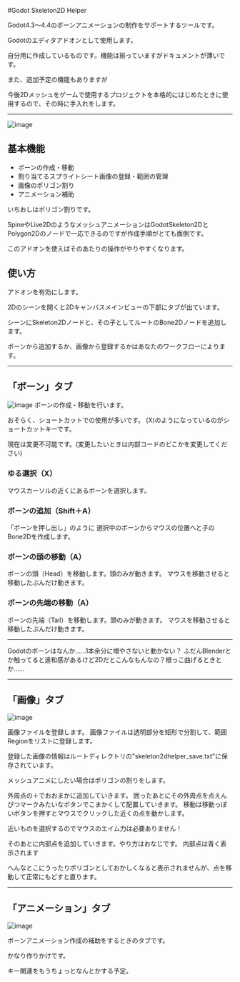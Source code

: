 #Godot Skeleton2D Helper

Godot4.3〜4.4のボーンアニメーションの制作をサポートするツールです。

Godotのエディタアドオンとして使用します。


自分用に作成しているものです。機能は揃っていますがドキュメントが薄いです。

また、追加予定の機能もありますが

今後2Dメッシュをゲームで使用するプロジェクトを本格的にはじめたときに使用するので、その時に手入れをします。

---

![image](https://github.com/user-attachments/assets/32cd3b5f-e054-4da7-ae7a-d7e7d684ebac)

## 基本機能

- ボーンの作成・移動
- 割り当てるスプライトシート画像の登録・範囲の管理
- 画像のポリゴン割り
- アニメーション補助

いちおしはポリゴン割りです。

SpineやLive2DのようなメッシュアニメーションはGodotSkeleton2DとPolygon2Dのノードで一応できるのですが作成手順がとても面倒です。

このアドオンを使えばそのあたりの操作がやりやすくなります。

## 使い方

アドオンを有効にします。

2Dのシーンを開くと2Dキャンバスメインビューの下部にタブが出ています。

シーンにSkeleton2Dノードと、その子としてルートのBone2Dノードを追加します。

ボーンから追加するか、画像から登録するかはあなたのワークフローによります。

---

## 「ボーン」タブ

![image](https://github.com/user-attachments/assets/11c9e5b7-688b-4071-af66-0af077c21648)
ボーンの作成・移動を行います。

おそらく、ショートカットでの使用が多いです。
(X)のようになっているのがショートカットキーです。

現在は変更不可能です。(変更したいときは内部コードのどこかを変更してください)

### ゆる選択（X）
マウスカーソルの近くにあるボーンを選択します。

### ボーンの追加（Shift＋A）
「ボーンを押し出し」のように
選択中のボーンからマウスの位置へと子のBone2Dを作成します。

### ボーンの頭の移動（A）
ボーンの頭（Head）を移動します。頭のみが動きます。
マウスを移動させると移動したぶんだけ動きます。

### ボーンの先端の移動（A）
ボーンの先端（Tail）を移動します。頭のみが動きます。
マウスを移動させると移動したぶんだけ動きます。

---

Godotのボーンはなんか……1本余分に増やさないと動かない？
ふだんBlenderとか触ってると違和感があるけど2Dだとこんなもんなの？根っこ曲げるときとか……

---

## 「画像」タブ

![image](https://github.com/user-attachments/assets/89e97561-335f-4715-800b-e366dfad23a2)

画像ファイルを登録します。
画像ファイルは透明部分を矩形で分割して、範囲Regionをリストに登録します。

登録した画像の情報はルートディレクトリの"skeleton2dhelper_save.txt"に保存されています。

メッシュアニメにしたい場合はポリゴンの割りをします。

外周点の＋でおおまかに追加していきます。
囲ったあとにその外周点を点えんぴつマークみたいなボタンでこまかくして配置していきます。
移動は移動っぽいボタンを押すとマウスでクリックした近くの点を動かします。

近いものを選択するのでマウスのエイム力は必要ありません！

そのあとに内部点を追加していきます。やり方はおなじです。
内部点は青く表示されます

へんなとこにうったりポリゴンとしておかしくなると表示されませんが、点を移動して正常にもどすと直ります。

---

## 「アニメーション」タブ

![image](https://github.com/user-attachments/assets/1da4e899-0ba8-420b-a0b1-5caf6843d0bd)

ボーンアニメーション作成の補助をするときのタブです。

かなり作りかけです。

キー関連をもうちょっとなんとかする予定。
